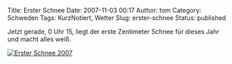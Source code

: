 Title: Erster Schnee
Date: 2007-11-03 00:17
Author: tom
Category: Schweden
Tags: KurzNotiert, Wetter
Slug: erster-schnee
Status: published

Jetzt gerade, 0 Uhr 15, liegt der erste Zentimeter Schnee für dieses
Jahr und macht alles weiß. <!--more Zum Bildnachweis &raquo; -->

[![Erster Schnee
2007](/pic/fostasno07_s.jpg "Erster Schnee 2007")](/pic/fostasno07_l.jpg)

